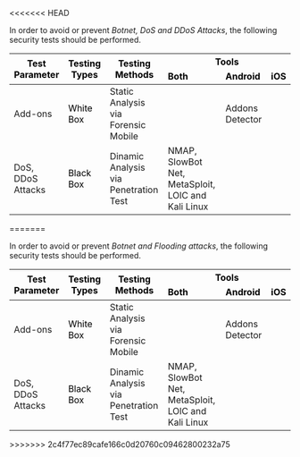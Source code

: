 <<<<<<< HEAD

In order to avoid or prevent *Botnet, DoS and DDoS Attacks*, the following security tests should be performed.

<table class="tg">
<thead>
  <tr>
    <th class="tg-0lax" rowspan="2"><span style="font-weight:700;font-style:normal;text-decoration:none;color:black">Test Parameter</span></th>
    <th class="tg-0lax" rowspan="2"><span style="font-weight:700;font-style:normal;text-decoration:none;color:black">Testing Types</span></th>
    <th class="tg-0lax" rowspan="2"><span style="font-weight:700;font-style:normal;text-decoration:none;color:black">Testing Methods</span></th>
    <th class="tg-0lax" colspan="3"><span style="font-weight:700;font-style:normal;text-decoration:none;color:black">Tools</span></th>
  </tr>
  <tr>
    <td class="tg-0lax"><span style="font-weight:700;font-style:normal;text-decoration:none;color:black">Both</span></td>
    <td class="tg-0lax"><span style="font-weight:700;font-style:normal;text-decoration:none;color:black">Android</span></td>
    <td class="tg-0lax"><span style="font-weight:700;font-style:normal;text-decoration:none;color:black">iOS</span></td>
  </tr>
</thead>
<tbody>
  <tr>
    <td class="tg-0lax">Add-ons </td>
    <td class="tg-0lax"><span style="font-weight:400;font-style:normal;text-decoration:none;color:black">White Box</span></td>
    <td class="tg-0lax">Static Analysis via Forensic Mobile </td>
    <td class="tg-0lax"></td>
    <td class="tg-0lax">Addons Detector </td>
    <td class="tg-0lax"></td>
  </tr>
  <tr>
    <td class="tg-0lax">DoS, DDoS Attacks </td>
    <td class="tg-0lax"><span style="font-weight:400;font-style:normal;text-decoration:none;color:black">Black Box</span></td>
    <td class="tg-0lax">Dinamic Analysis via Penetration Test </td>
    <td class="tg-0lax">NMAP, SlowBot Net, MetaSploit, LOlC and Kali Linux </td>
    <td class="tg-0lax"></td>
    <td class="tg-0lax"></td>
  </tr>
</tbody>
</table>
=======

In order to avoid or prevent *Botnet and Flooding attacks*, the following security tests should be performed.

<table class="tg">
<thead>
  <tr>
    <th class="tg-0lax" rowspan="2"><span style="font-weight:700;font-style:normal;text-decoration:none;color:black">Test Parameter</span></th>
    <th class="tg-0lax" rowspan="2"><span style="font-weight:700;font-style:normal;text-decoration:none;color:black">Testing Types</span></th>
    <th class="tg-0lax" rowspan="2"><span style="font-weight:700;font-style:normal;text-decoration:none;color:black">Testing Methods</span></th>
    <th class="tg-0lax" colspan="3"><span style="font-weight:700;font-style:normal;text-decoration:none;color:black">Tools</span></th>
  </tr>
  <tr>
    <td class="tg-0lax"><span style="font-weight:700;font-style:normal;text-decoration:none;color:black">Both</span></td>
    <td class="tg-0lax"><span style="font-weight:700;font-style:normal;text-decoration:none;color:black">Android</span></td>
    <td class="tg-0lax"><span style="font-weight:700;font-style:normal;text-decoration:none;color:black">iOS</span></td>
  </tr>
</thead>
<tbody>
  <tr>
    <td class="tg-0lax">Add-ons </td>
    <td class="tg-0lax"><span style="font-weight:400;font-style:normal;text-decoration:none;color:black">White Box</span></td>
    <td class="tg-0lax">Static Analysis via Forensic Mobile </td>
    <td class="tg-0lax"></td>
    <td class="tg-0lax">Addons Detector </td>
    <td class="tg-0lax"></td>
  </tr>
  <tr>
    <td class="tg-0lax">DoS, DDoS Attacks </td>
    <td class="tg-0lax"><span style="font-weight:400;font-style:normal;text-decoration:none;color:black">Black Box</span></td>
    <td class="tg-0lax">Dinamic Analysis via Penetration Test </td>
    <td class="tg-0lax">NMAP, SlowBot Net, MetaSploit, LOlC and Kali Linux </td>
    <td class="tg-0lax"></td>
    <td class="tg-0lax"></td>
  </tr>
</tbody>
</table>
>>>>>>> 2c4f77ec89cafe166c0d20760c09462800232a75
